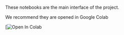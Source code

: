 These notebooks are the main interface of the project.

We recommend they are opened in Google Colab

[![Open In Colab](https://github.com/lucasgneccoh/FNC_nlp_project/blob/main/notebooks/gensim_pretrained_embeddings.ipynb)
